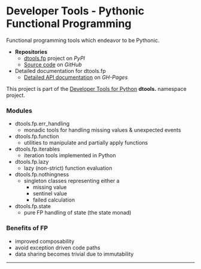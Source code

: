 # Developer Tools - Pythonic Functional Programming

Functional programming tools which endeavor to be Pythonic.

* **Repositories**
  * [dtools.fp][1] project on *PyPI*
  * [Source code][2] on *GitHub*
* Detailed documentation for dtools.fp
  * [Detailed API documentation][3] on *GH-Pages*

This project is part of the
[Developer Tools for Python][4] **dtools.** namespace project.

### Modules

* dtools.fp.err\_handling
  * monadic tools for handling missing values & unexpected events
* dtools.fp.function
  * utilities to manipulate and partially apply functions
* dtools.fp.iterables
  * iteration tools implemented in Python
* dtools.fp.lazy
  * lazy (non-strict) function evaluation
* dtools.fp.nothingness
  * singleton classes representing either a
    * missing value
    * sentinel value
    * failed calculation
* dtools.fp.state
  * pure FP handling of state (the state monad)

### Benefits of FP

* improved composability
* avoid exception driven code paths
* data sharing becomes trivial due to immutability

---

[1]: https://pypi.org/project/dtools.fp/
[2]: https://github.com/grscheller/dtools-fp/
[3]: https://grscheller.github.io/dtools-docs/fp/
[4]: https://github.com/grscheller/dtools-docs/

